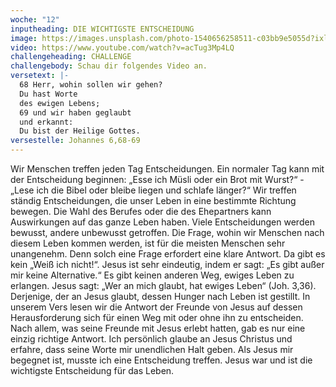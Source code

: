 ```yaml
---
woche: "12"
inputheading: DIE WICHTIGSTE ENTSCHEIDUNG
image: https://images.unsplash.com/photo-1540656258511-c03bb9e5055d?ixlib=rb-1.2.1&auto=format&fit=crop&w=701&q=80
video: https://www.youtube.com/watch?v=acTug3Mp4LQ
challengeheading: CHALLENGE
challengebody: Schau dir folgendes Video an.
versetext: |-
  68 Herr, wohin sollen wir gehen?
  Du hast Worte
  des ewigen Lebens;
  69 und wir haben geglaubt
  und erkannt:
  Du bist der Heilige Gottes.
versestelle: Johannes 6,68-69
---
```

Wir Menschen treffen jeden Tag
Entscheidungen. Ein normaler Tag kann
mit der Entscheidung beginnen: „Esse
ich Müsli oder ein Brot mit Wurst?“ -
„Lese ich die Bibel oder bleibe liegen
und schlafe länger?“
Wir treffen ständig Entscheidungen, die
unser Leben in eine bestimmte Richtung
bewegen. Die Wahl des Berufes oder die
des Ehepartners kann Auswirkungen auf
das ganze Leben haben. Viele Entscheidungen
werden bewusst, andere unbewusst
getroffen. Die Frage, wohin wir
Menschen nach diesem Leben kommen
werden, ist für die meisten Menschen
sehr unangenehm. Denn solch eine Frage
erfordert eine klare Antwort. Da gibt es
kein „Weiß ich nicht!“. Jesus ist sehr
eindeutig, indem er sagt: „Es gibt außer
mir keine Alternative.“ Es gibt keinen
anderen Weg, ewiges Leben zu erlangen.
Jesus sagt: „Wer an mich glaubt, hat
ewiges Leben“ (Joh. 3,36). Derjenige,
der an Jesus glaubt, dessen Hunger
nach Leben ist gestillt. In unserem
Vers lesen wir die Antwort der Freunde
von Jesus auf dessen Herausforderung
sich für einen Weg mit oder ohne ihn
zu entscheiden. Nach allem, was seine
Freunde mit Jesus erlebt hatten, gab es
nur eine einzig richtige Antwort.
Ich persönlich glaube an Jesus Christus
und erfahre, dass seine Worte mir unendlichen
Halt geben. Als Jesus mir begegnet
ist, musste ich eine Entscheidung
treffen. Jesus war und ist die wichtigste
Entscheidung für das Leben.